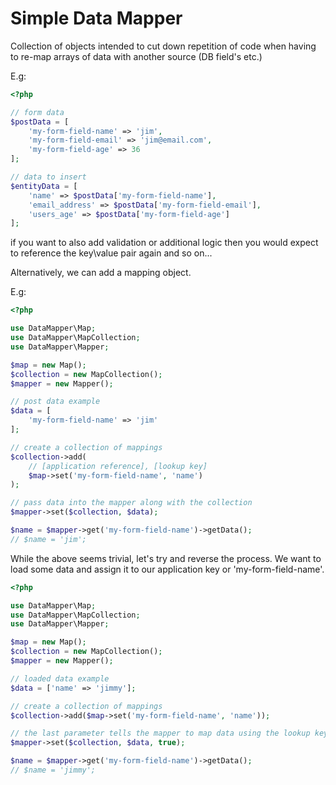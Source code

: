 # Simple Data Mapper

Collection of objects intended to cut down repetition of code when having to re-map arrays of data with another source (DB field's etc.)

E.g:
```php
<?php

// form data
$postData = [
    'my-form-field-name' => 'jim',
    'my-form-field-email' => 'jim@email.com',
    'my-form-field-age' => 36
];

// data to insert
$entityData = [
    'name' => $postData['my-form-field-name'],
    'email_address' => $postData['my-form-field-email'],
    'users_age' => $postData['my-form-field-age']
];
```

if you want to also add validation or additional logic then you would expect to reference the key\value pair again and so on...

Alternatively, we can add a mapping object.

E.g:
```php
<?php

use DataMapper\Map;
use DataMapper\MapCollection;
use DataMapper\Mapper;

$map = new Map();
$collection = new MapCollection();
$mapper = new Mapper();

// post data example
$data = [
    'my-form-field-name' => 'jim'
];

// create a collection of mappings
$collection->add(
    // [application reference], [lookup key]
    $map->set('my-form-field-name', 'name')
);

// pass data into the mapper along with the collection
$mapper->set($collection, $data);

$name = $mapper->get('my-form-field-name')->getData();
// $name = 'jim';

``` 
While the above seems trivial, let's try and reverse the process. We want to load some data and assign it to our application key or 'my-form-field-name'.

```php
<?php

use DataMapper\Map;
use DataMapper\MapCollection;
use DataMapper\Mapper;

$map = new Map();
$collection = new MapCollection();
$mapper = new Mapper();

// loaded data example
$data = ['name' => 'jimmy'];

// create a collection of mappings
$collection->add($map->set('my-form-field-name', 'name'));

// the last parameter tells the mapper to map data using the lookup key
$mapper->set($collection, $data, true);

$name = $mapper->get('my-form-field-name')->getData();
// $name = 'jimmy';
```
